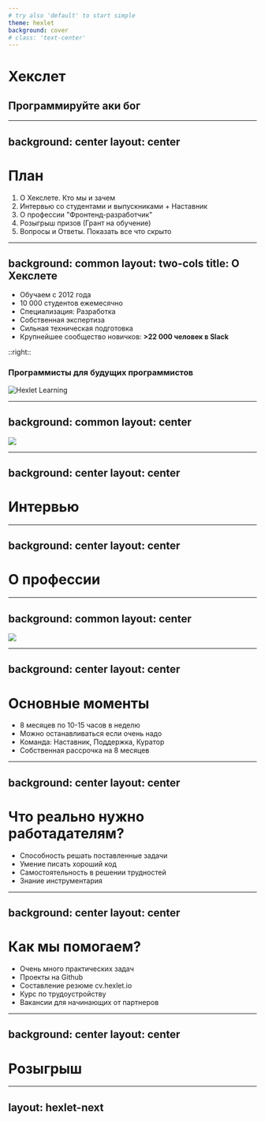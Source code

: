 ```yaml
---
# try also 'default' to start simple
theme: hexlet
background: cover
# class: 'text-center'
---
```


# Хекслет
## Программируйте аки бог

---
background: center
layout: center
---

# План

1. О Хекслете. Кто мы и зачем
1. Интервью со студентами и выпускниками + Наставник
1. О профессии "Фронтенд-разработчик"
1. Розыгрыш призов (Грант на обучение)
1. Вопросы и Ответы. Показать все что скрыто

---
background: common
layout: two-cols
title: О Хекслете
---

* Обучаем с 2012 года
* 10 000 студентов ежемесячно
* Специализация: Разработка
* Собственная экспертиза
* Сильная техническая подготовка
* Крупнейшее сообщество новичков: <b> >22 000 человек в Slack</b>

::right::

### Программисты для будущих программистов

![Hexlet Learning](/hexlet-learning.png)

---
background: common
layout: center
---

![](/frontend-short-description.png)

---
background: center
layout: center
---

# Интервью

---
background: center
layout: center
---

# О профессии

---
background: common
layout: center
---

![](/frontend-my-interface.png)

---
background: center
layout: center
---

# Основные моменты

* 8 месяцев по 10-15 часов в неделю
* Можно останавливаться если очень надо
* Команда: Наставник, Поддержка, Куратор
* Собственная рассрочка на 8 месяцев

---
background: center
layout: center
---

# Что реально нужно работадателям?

* Способность решать поставленные задачи
* Умение писать хороший код
* Самостоятельность в решении трудностей
* Знание инструментария

---
background: center
layout: center
---

# Как мы помогаем?

* Очень много практических задач
* Проекты на Github
* Составление резюме cv.hexlet.io
* Курс по трудоустройству
* Вакансии для начинающих от партнеров

---
background: center
layout: center
---

# Розыгрыш

---
layout: hexlet-next
---
